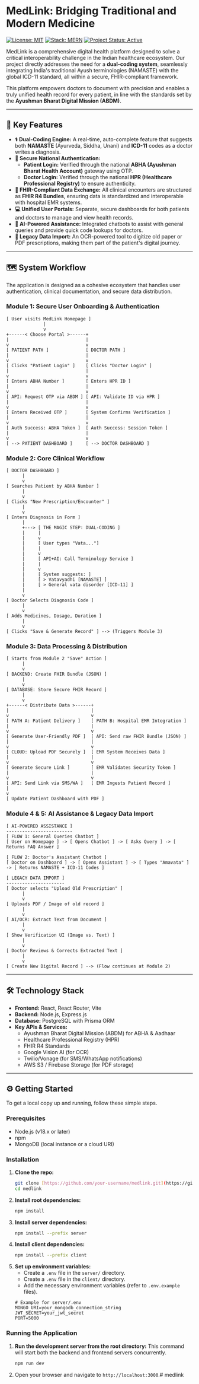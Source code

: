 # MedLink: Bridging Traditional and Modern Medicine

[![License: MIT](https://img.shields.io/badge/License-MIT-blue.svg)](https://opensource.org/licenses/MIT)
[![Stack: MERN](https://img.shields.io/badge/stack-MERN-green.svg)](https://www.mongodb.com/mern-stack)
[![Project Status: Active](https://img.shields.io/badge/status-active-brightgreen.svg)]()

MedLink is a comprehensive digital health platform designed to solve a critical interoperability challenge in the Indian healthcare ecosystem. Our project directly addresses the need for a **dual-coding system**, seamlessly integrating India's traditional Ayush terminologies (NAMASTE) with the global ICD-11 standard, all within a secure, FHIR-compliant framework.

This platform empowers doctors to document with precision and enables a truly unified health record for every patient, in line with the standards set by the **Ayushman Bharat Digital Mission (ABDM)**.

---

## 🚀 Key Features

-   **⚕️ Dual-Coding Engine:** A real-time, auto-complete feature that suggests both **NAMASTE** (Ayurveda, Siddha, Unani) and **ICD-11** codes as a doctor writes a diagnosis.
-   **🔐 Secure National Authentication:**
    -   **Patient Login:** Verified through the national **ABHA (Ayushman Bharat Health Account)** gateway using OTP.
    -   **Doctor Login:** Verified through the national **HPR (Healthcare Professional Registry)** to ensure authenticity.
-   **📄 FHIR-Compliant Data Exchange:** All clinical encounters are structured as **FHIR R4 Bundles**, ensuring data is standardized and interoperable with hospital EMR systems.
-   **💻 Unified User Portals:** Separate, secure dashboards for both patients and doctors to manage and view health records.
-   **🤖 AI-Powered Assistance:** Integrated chatbots to assist with general queries and provide quick code lookups for doctors.
-   **📜 Legacy Data Import:** An OCR-powered tool to digitize old paper or PDF prescriptions, making them part of the patient's digital journey.

---

## 🗺️ System Workflow

The application is designed as a cohesive ecosystem that handles user authentication, clinical documentation, and secure data distribution.

### Module 1: Secure User Onboarding & Authentication

```
[ User visits MedLink Homepage ]
              |
              v
+------< Choose Portal >------+
|                             |
v                             v
[ PATIENT PATH ]              [ DOCTOR PATH ]
|                             |
v                             v
[ Clicks "Patient Login" ]    [ Clicks "Doctor Login" ]
|                             |
v                             v
[ Enters ABHA Number ]        [ Enters HPR ID ]
|                             |
v                             v
[ API: Request OTP via ABDM ] [ API: Validate ID via HPR ]
|                             |
v                             v
[ Enters Received OTP ]       [ System Confirms Verification ]
|                             |
v                             v
[ Auth Success: ABHA Token ]  [ Auth Success: Session Token ]
|                             |
v                             v
[ --> PATIENT DASHBOARD ]     [ --> DOCTOR DASHBOARD ]
```

### Module 2: Core Clinical Workflow

```
[ DOCTOR DASHBOARD ]
      |
      v
[ Searches Patient by ABHA Number ]
      |
      v
[ Clicks "New Prescription/Encounter" ]
      |
      v
[ Enters Diagnosis in Form ]
      |
      +---> [ THE MAGIC STEP: DUAL-CODING ]
      |     |
      |     v
      |     [ User types "Vata..."]
      |     |
      |     v
      |     [ API+AI: Call Terminology Service ]
      |     |
      |     v
      |     [ System suggests: ]
      |     [ > Vatavyadhi [NAMASTE] ]
      |     [ > General vata disorder [ICD-11] ]
      |
      v
[ Doctor Selects Diagnosis Code ]
      |
      v
[ Adds Medicines, Dosage, Duration ]
      |
      v
[ Clicks "Save & Generate Record" ] --> (Triggers Module 3)
```

### Module 3: Data Processing & Distribution

```
[ Starts from Module 2 "Save" Action ]
      |
      v
[ BACKEND: Create FHIR Bundle (JSON) ]
      |
      v
[ DATABASE: Store Secure FHIR Record ]
      |
      v
+------< Distribute Data >------+
|                               |
v                               v
[ PATH A: Patient Delivery ]    [ PATH B: Hospital EMR Integration ]
|                               |
v                               v
[ Generate User-Friendly PDF ]  [ API: Send raw FHIR Bundle (JSON) ]
|                               |
v                               v
[ CLOUD: Upload PDF Securely ]  [ EMR System Receives Data ]
|                               |
v                               v
[ Generate Secure Link ]        [ EMR Validates Security Token ]
|                               |
v                               v
[ API: Send Link via SMS/WA ]   [ EMR Ingests Patient Record ]
|
v
[ Update Patient Dashboard with PDF ]
```

### Module 4 & 5: AI Assistance & Legacy Data Import

```
[ AI-POWERED ASSISTANCE ]
-------------------------
[ FLOW 1: General Queries Chatbot ]
[ User on Homepage ] -> [ Opens Chatbot ] -> [ Asks Query ] -> [ Returns FAQ Answer ]

[ FLOW 2: Doctor's Assistant Chatbot ]
[ Doctor on Dashboard ] -> [ Opens Assistant ] -> [ Types "Amavata" ] -> [ Returns NAMASTE + ICD-11 Codes ]

[ LEGACY DATA IMPORT ]
----------------------
[ Doctor selects "Upload Old Prescription" ]
      |
      v
[ Uploads PDF / Image of old record ]
      |
      v
[ AI/OCR: Extract Text from Document ]
      |
      v
[ Show Verification UI (Image vs. Text) ]
      |
      v
[ Doctor Reviews & Corrects Extracted Text ]
      |
      v
[ Create New Digital Record ] --> (Flow continues at Module 2)

```

---

## 🛠️ Technology Stack

-   **Frontend:** React, React Router, Vite
-   **Backend:** Node.js, Express.js
-   **Database:** PostgreSQL with Prisma ORM
-   **Key APIs & Services:**
    -   Ayushman Bharat Digital Mission (ABDM) for ABHA & Aadhaar
    -   Healthcare Professional Registry (HPR)
    -   FHIR R4 Standards
    -   Google Vision AI (for OCR)
    -   Twilio/Vonage (for SMS/WhatsApp notifications)
    -   AWS S3 / Firebase Storage (for PDF storage)

---

## ⚙️ Getting Started

To get a local copy up and running, follow these simple steps.

### Prerequisites

-   Node.js (v18.x or later)
-   npm
-   MongoDB (local instance or a cloud URI)

### Installation

1.  **Clone the repo:**
    ```sh
    git clone [https://github.com/your-username/medlink.git](https://github.com/your-username/medlink.git)
    cd medlink
    ```
2.  **Install root dependencies:**
    ```sh
    npm install
    ```
3.  **Install server dependencies:**
    ```sh
    npm install --prefix server
    ```
4.  **Install client dependencies:**
    ```sh
    npm install --prefix client
    ```
5.  **Set up environment variables:**
    -   Create a `.env` file in the `server/` directory.
    -   Create a `.env` file in the `client/` directory.
    -   Add the necessary environment variables (refer to `.env.example` files).
    ```env
    # Example for server/.env
    MONGO_URI=your_mongodb_connection_string
    JWT_SECRET=your_jwt_secret
    PORT=5000
    ```

### Running the Application

1.  **Run the development server from the root directory:**
    This command will start both the backend and frontend servers concurrently.
    ```sh
    npm run dev
    ```
2.  Open your browser and navigate to `http://localhost:3000`.#   m e d l i n k  
 